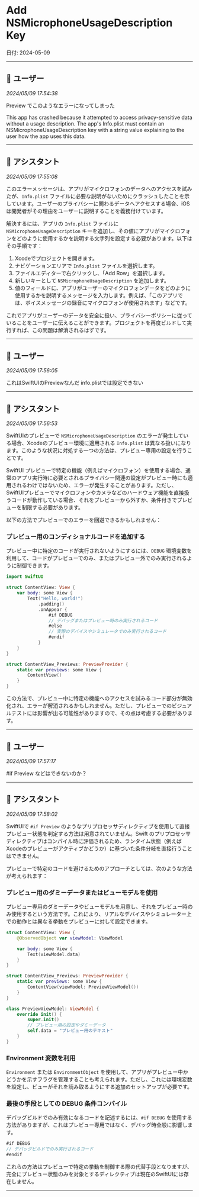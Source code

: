 # Add NSMicrophoneUsageDescription Key

日付: 2024-05-09

---

## 👤 ユーザー
*2024/05/09 17:54:38*

Preview でこのようなエラーになってしまった

This app has crashed because it attempted to access privacy-sensitive data without a usage description. The app's Info.plist must contain an NSMicrophoneUsageDescription key with a string value explaining to the user how the app uses this data.

---

## 🤖 アシスタント
*2024/05/09 17:55:08*

このエラーメッセージは、アプリがマイクロフォンのデータへのアクセスを試みたが、`Info.plist` ファイルに必要な説明がないためにクラッシュしたことを示しています。ユーザーのプライバシーに関わるデータへアクセスする場合、iOSは開発者がその理由をユーザーに説明することを義務付けています。

解決するには、アプリの `Info.plist` ファイルに `NSMicrophoneUsageDescription` キーを追加し、その値にアプリがマイクロフォンをどのように使用するかを説明する文字列を設定する必要があります。以下はその手順です：

1. Xcodeでプロジェクトを開きます。
2. ナビゲーションエリアで `Info.plist` ファイルを選択します。
3. ファイルエディターで右クリックし、「Add Row」を選択します。
4. 新しいキーとして `NSMicrophoneUsageDescription` を追加します。
5. 値のフィールドに、アプリがユーザーのマイクロフォンデータをどのように使用するかを説明するメッセージを入力します。例えば、「このアプリでは、ボイスメッセージの録音にマイクロフォンが使用されます」などです。

これでアプリがユーザーのデータを安全に扱い、プライバシーポリシーに従っていることをユーザーに伝えることができます。プロジェクトを再度ビルドして実行すれば、この問題は解消されるはずです。

---

## 👤 ユーザー
*2024/05/09 17:56:05*

これはSwiftUIのPreviewなんだ info.plistでは設定できない

---

## 🤖 アシスタント
*2024/05/09 17:56:53*

SwiftUIのプレビューで `NSMicrophoneUsageDescription` のエラーが発生している場合、Xcodeのプレビュー環境に適用される `Info.plist` は異なる扱いになります。このような状況に対処する一つの方法は、プレビュー専用の設定を行うことです。

SwiftUI プレビューで特定の機能（例えばマイクロフォン）を使用する場合、通常のアプリ実行時に必要とされるプライバシー関連の設定がプレビュー時にも適用されるわけではないため、エラーが発生することがあります。ただし、SwiftUIプレビューでマイクロフォンやカメラなどのハードウェア機能を直接扱うコードが動作している場合、それをプレビューから外すか、条件付きでプレビューを制限する必要があります。

以下の方法でプレビューでのエラーを回避できるかもしれません：

### プレビュー用のコンディショナルコードを追加する
プレビュー中に特定のコードが実行されないようにするには、`DEBUG` 環境変数を利用して、コードがプレビューでのみ、またはプレビュー外でのみ実行されるように制御できます。

```swift
import SwiftUI

struct ContentView: View {
    var body: some View {
        Text("Hello, world!")
            .padding()
            .onAppear {
                #if DEBUG
                // デバッグまたはプレビュー時のみ実行されるコード
                #else
                // 実際のデバイスやシミュレータでのみ実行されるコード
                #endif
            }
    }
}

struct ContentView_Previews: PreviewProvider {
    static var previews: some View {
        ContentView()
    }
}
```

この方法で、プレビュー中に特定の機能へのアクセスを試みるコード部分が無効化され、エラーが解消されるかもしれません。ただし、プレビューでのビジュアルテストには影響が出る可能性がありますので、その点は考慮する必要があります。

---

## 👤 ユーザー
*2024/05/09 17:57:17*

#if Preview などはできないのか？

---

## 🤖 アシスタント
*2024/05/09 17:58:02*

SwiftUIで `#if Preview` のようなプリプロセッサディレクティブを使用して直接プレビュー状態を判定する方法は用意されていません。Swift のプリプロセッサディレクティブはコンパイル時に評価されるため、ランタイム状態（例えばXcodeのプレビューがアクティブかどうか）に基づいた条件分岐を直接行うことはできません。

プレビューで特定のコードを避けるためのアプローチとしては、次のような方法が考えられます：

### プレビュー用のダミーデータまたはビューモデルを使用
プレビュー専用のダミーデータやビューモデルを用意し、それをプレビュー時のみ使用するという方法です。これにより、リアルなデバイスやシミュレーター上での動作とは異なる挙動をプレビューに対して設定できます。

```swift
struct ContentView: View {
    @ObservedObject var viewModel: ViewModel

    var body: some View {
        Text(viewModel.data)
    }
}

struct ContentView_Previews: PreviewProvider {
    static var previews: some View {
        ContentView(viewModel: PreviewViewModel())
    }
}

class PreviewViewModel: ViewModel {
    override init() {
        super.init()
        // プレビュー用の設定やダミーデータ
        self.data = "プレビュー用のテキスト"
    }
}
```

### Environment 変数を利用
`Environment` または `EnvironmentObject` を使用して、アプリがプレビュー中かどうかを示すフラグを管理することも考えられます。ただし、これには環境変数を設定し、ビューがそれを読み取るようにする追加のセットアップが必要です。

### 最後の手段としての DEBUG 条件コンパイル
デバッグビルドでのみ有効になるコードを記述するには、`#if DEBUG` を使用する方法がありますが、これはプレビュー専用ではなく、デバッグ時全般に影響します。

```swift
#if DEBUG
// デバッグビルドでのみ実行されるコード
#endif
```

これらの方法はプレビューで特定の挙動を制御する際の代替手段となりますが、完全にプレビュー状態のみを対象とするディレクティブは現在のSwiftUIには存在しません。

---
